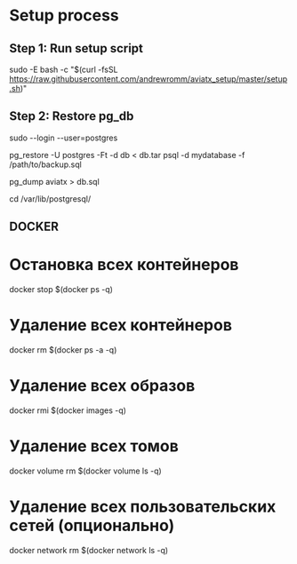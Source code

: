 # Setup process

## Step 1: Run setup script

sudo -E bash -c "$(curl -fsSL https://raw.githubusercontent.com/andrewromm/aviatx_setup/master/setup.sh)"

## Step 2: Restore pg_db

sudo --login --user=postgres

pg_restore -U postgres -Ft -d db < db.tar
psql -d mydatabase -f /path/to/backup.sql

pg_dump aviatx > db.sql

cd /var/lib/postgresql/

## DOCKER

# Остановка всех контейнеров

docker stop $(docker ps -q)

# Удаление всех контейнеров

docker rm $(docker ps -a -q)

# Удаление всех образов

docker rmi $(docker images -q)

# Удаление всех томов

docker volume rm $(docker volume ls -q)

# Удаление всех пользовательских сетей (опционально)

docker network rm $(docker network ls -q)

<!-- CRgAAAAA8J8aM8APA53hnvPIXp0NLN7phueVNvu4 -->
